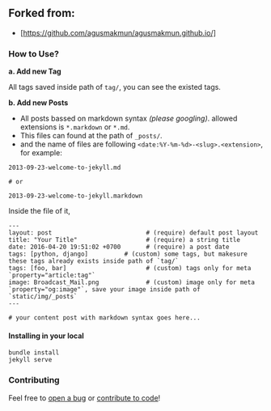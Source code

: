 ## Forked from:

- [https://github.com/agusmakmun/agusmakmun.github.io/]

### How to Use?

**a. Add new Tag**

All tags saved inside path of `tag/`, you can see the existed tags.

**b. Add new Posts**

- All posts bassed on markdown syntax _(please googling)_. allowed extensions is `*.markdown` or `*.md`.
- This files can found at the path of `_posts/`.
- and the name of files are following `<date:%Y-%m-%d>-<slug>.<extension>`, for example:

```
2013-09-23-welcome-to-jekyll.md

# or

2013-09-23-welcome-to-jekyll.markdown
```

Inside the file of it,

```
---
layout: post                          # (require) default post layout
title: "Your Title"                   # (require) a string title
date: 2016-04-20 19:51:02 +0700       # (require) a post date
tags: [python, django]          # (custom) some tags, but makesure these tags already exists inside path of `tag/`
tags: [foo, bar]                      # (custom) tags only for meta `property="article:tag"`
image: Broadcast_Mail.png             # (custom) image only for meta `property="og:image"`, save your image inside path of `static/img/_posts`
---

# your content post with markdown syntax goes here...
```

#### Installing in your local

```
bundle install
jekyll serve
```

### Contributing

Feel free to [open a bug]() or [contribute to code](https://github.com/agusmakmun/agusmakmun.github.io/pulls)!

